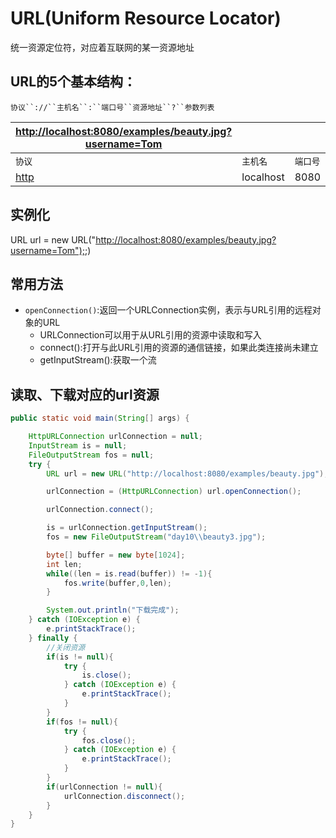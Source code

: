 # URL(Uniform Resource Locator)
统一资源定位符，对应着互联网的某一资源地址
## URL的5个基本结构：
`协议``://``主机名``:``端口号``资源地址``?``参数列表`

| [http://localhost:8080/examples/beauty.jpg?username=Tom](http://localhost:8080/examples/beauty.jpg?username=Tom) |  |  |  |  |
| --- | --- | --- | --- | --- |
| `协议` | `主机名` | `端口号` | `资源地址` | `参数列表` |
| [http](http://localhost:8080/examples/beauty.jpg?username=Tom) | localhost | 8080 | /examples/beauty.jpg | username=Tom |

## 实例化
URL url = new URL("[http://localhost:8080/examples/beauty.jpg?username=Tom");](http://localhost:8080/examples/beauty.jpg?username=Tom");)
## 常用方法

- `openConnection()`:返回一个URLConnection实例，表示与URL引用的远程对象的URL
   - URLConnection可以用于从URL引用的资源中读取和写入
   - connect():打开与此URL引用的资源的通信链接，如果此类连接尚未建立
   - getInputStream():获取一个流
## 读取、下载对应的url资源
```java
public static void main(String[] args) {

    HttpURLConnection urlConnection = null;
    InputStream is = null;
    FileOutputStream fos = null;
    try {
        URL url = new URL("http://localhost:8080/examples/beauty.jpg");

        urlConnection = (HttpURLConnection) url.openConnection();

        urlConnection.connect();

        is = urlConnection.getInputStream();
        fos = new FileOutputStream("day10\\beauty3.jpg");

        byte[] buffer = new byte[1024];
        int len;
        while((len = is.read(buffer)) != -1){
            fos.write(buffer,0,len);
        }

        System.out.println("下载完成");
    } catch (IOException e) {
        e.printStackTrace();
    } finally {
        //关闭资源
        if(is != null){
            try {
                is.close();
            } catch (IOException e) {
                e.printStackTrace();
            }
        }
        if(fos != null){
            try {
                fos.close();
            } catch (IOException e) {
                e.printStackTrace();
            }
        }
        if(urlConnection != null){
            urlConnection.disconnect();
        }
    }
}
```




